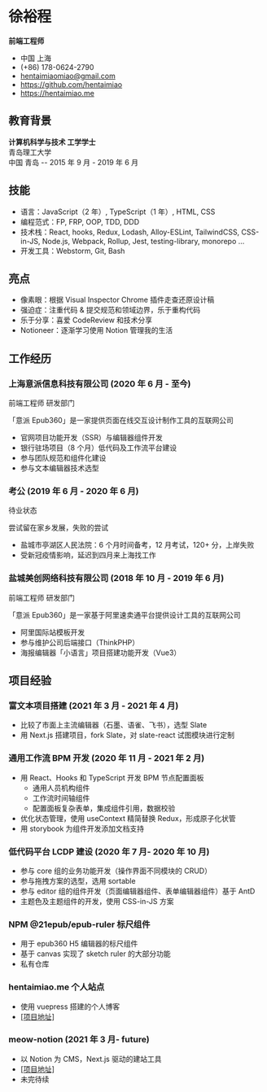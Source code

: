 # 徐裕程

**前端工程师**

- 中国 上海
- (+86) 178-0624-2790
- [hentaimiaomiao@gmail.com](mailto:hentaimiaomiao@gmail.com)
- <https://github.com/hentaimiao>
- <https://hentaimiao.me>

<!-- h2 -->

## 教育背景

**计算机科学与技术 工学学士**  
青岛理工大学  
中国 青岛 -- 2015 年 9 月 - 2019 年 6 月

<!-- h2 -->

## 技能

- 语言：JavaScript（2 年）, TypeScript（1 年）, HTML, CSS
- 编程范式：FP, FRP, OOP, TDD, DDD
- 技术栈：React, hooks, Redux, Lodash, Alloy-ESLint, TailwindCSS, CSS-in-JS, Node.js, Webpack, Rollup, Jest, testing-library, monorepo …
- 开发工具：Webstorm, Git, Bash

<!-- h2 -->

## 亮点

- 像素眼：根据 Visual Inspector Chrome 插件走查还原设计稿
- 强迫症：注重代码 & 提交规范和领域边界，乐于重构代码
- 乐于分享：喜爱 CodeReview 和技术分享
- Notioneer：逐渐学习使用 Notion 管理我的生活

<!-- h2 -->

## 工作经历

<!-- h3 -->

### 上海意派信息科技有限公司 (2020 年 6 月 - 至今)

前端工程师 研发部门

「意派 Epub360」是一家提供页面在线交互设计制作工具的互联网公司

- 官网项目功能开发（SSR）与编辑器组件开发
- 银行驻场项目（8 个月）低代码及工作流平台建设
- 参与团队规范和组件化建设
- 参与文本编辑器技术选型

<!-- h3 -->

### 考公 (2019 年 6 月 - 2020 年 6 月)

待业状态

尝试留在家乡发展，失败的尝试

- 盐城市亭湖区人民法院：6 个月时间备考，12 月考试，120+ 分，上岸失败
- 受新冠疫情影响，延迟到四月来上海找工作

<!-- h3 -->

### 盐城美创网络科技有限公司 (2018 年 10 月 - 2019 年 6 月)

前端工程师 研发部门

「意派 Epub360」是一家基于阿里速卖通平台提供设计工具的互联网公司

- 阿里国际站模板开发
- 参与维护公司后端接口（ThinkPHP）
- 海报编辑器「小语言」项目搭建功能开发（Vue3）

<!-- h2 -->

## 项目经验

<!-- h3 -->

### 富文本项目搭建 (2021 年 3 月 - 2021 年 4 月)

- 比较了市面上主流编辑器（石墨、语雀、飞书），选型 Slate
- 用 Next.js 搭建项目，fork Slate，对 slate-react 试图模块进行定制

<!-- h3 -->

### 通用工作流 BPM 开发 (2020 年 11 月 - 2021 年 2 月)

- 用 React、Hooks 和 TypeScript 开发 BPM 节点配置面板
  - 通用人员机构组件
  - 工作流时间轴组件
  - 配置面板复杂表单，集成组件引用，数据校验
- 优化状态管理，使用 useContext 精简替换 Redux，形成原子化状管
- 用 storybook 为组件开发添加文档支持

<!-- h3 -->

### 低代码平台 LCDP 建设 (2020 年 7 月- 2020 年 10 月)

- 参与 core 组的业务功能开发（操作界面不同模块的 CRUD）
- 参与拖拽方案的选型，选用 sortable
- 参与 editor 组的组件开发（页面编辑器组件、表单编辑器组件）基于 AntD
- 主题色及主题组件的开发，使用 CSS-in-JS 方案

<!-- h3 -->

### NPM @21epub/epub-ruler 标尺组件

- 用于 epub360 H5 编辑器的标尺组件
- 基于 canvas 实现了 sketch ruler 的大部分功能
- 私有仓库

<!-- h3 -->

### hentaimiao.me 个人站点

- 使用 vuepress 搭建的个人博客
- [[项目地址]](https://github.com/hentai-miao/hentai-miao.github.io)

<!-- h3 -->

### meow-notion (2021 年 3 月- future)

- 以 Notion 为 CMS，Next.js 驱动的建站工具
- [[项目地址]](https://github.com/meow-notion)
- 未完待续
